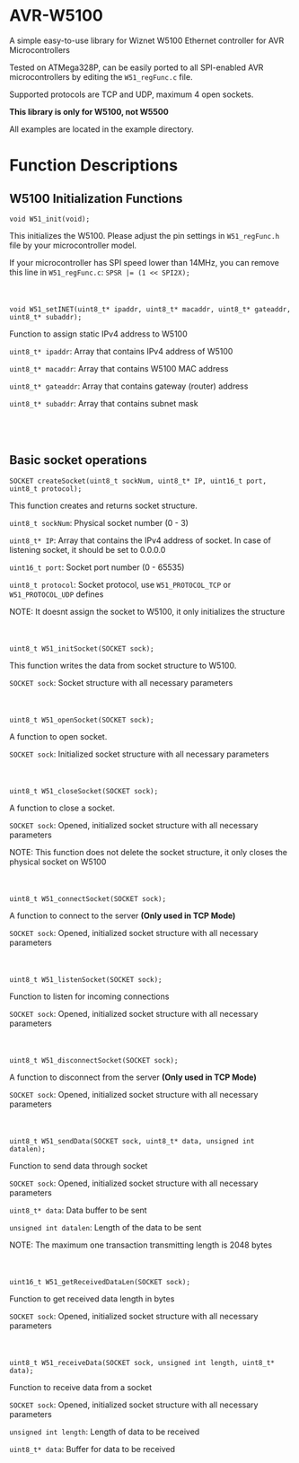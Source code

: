 # AVR-W5100
A simple easy-to-use library for Wiznet W5100 Ethernet controller for AVR Microcontrollers

Tested on ATMega328P, can be easily ported to all SPI-enabled AVR microcontrollers by editing the ```W51_regFunc.c``` file.

Supported protocols are TCP and UDP, maximum 4 open sockets.

**This library is only for W5100, not W5500**

All examples are located in the example directory.

# Function Descriptions
## W5100 Initialization Functions
```void W51_init(void);```

This initializes the W5100. Please adjust the pin settings in ```W51_regFunc.h``` file by your microcontroller model. 

If your microcontroller has SPI speed lower than 14MHz, you can remove this line in ```W51_regFunc.c```: ```SPSR |= (1 << SPI2X);```
<br><br><br><br>
```void W51_setINET(uint8_t* ipaddr, uint8_t* macaddr, uint8_t* gateaddr, uint8_t* subaddr);```

Function to assign static IPv4 address to W5100

```uint8_t* ipaddr```: Array that contains IPv4 address of W5100

```uint8_t* macaddr```: Array that contains W5100 MAC address

```uint8_t* gateaddr```: Array that contains gateway (router) address

```uint8_t* subaddr```: Array that contains subnet mask
<br><br><br><br>
## Basic socket operations
``` SOCKET createSocket(uint8_t sockNum, uint8_t* IP, uint16_t port, uint8_t protocol); ```

This function creates and returns socket structure.

```uint8_t sockNum```: Physical socket number (0 - 3)

```uint8_t* IP```: Array that contains the IPv4 address of socket. In case of listening socket, it should be set to 0.0.0.0

```uint16_t port```: Socket port number (0 - 65535)

```uint8_t protocol```: Socket protocol, use ```W51_PROTOCOL_TCP``` or ```W51_PROTOCOL_UDP``` defines

NOTE: It doesnt assign the socket to W5100, it only initializes the structure
<br><br><br><br>
```uint8_t W51_initSocket(SOCKET sock);```

This function writes the data from socket structure to W5100.

```SOCKET sock```: Socket structure with all necessary parameters
<br><br><br><br>
```uint8_t W51_openSocket(SOCKET sock);```

A function to open socket.

```SOCKET sock```: Initialized socket structure with all necessary parameters
<br><br><br><br>
```uint8_t W51_closeSocket(SOCKET sock);```

A function to close a socket.

```SOCKET sock```: Opened, initialized socket structure with all necessary parameters

NOTE: This function does not delete the socket structure, it only closes the physical socket on W5100
<br><br><br><br>
```uint8_t W51_connectSocket(SOCKET sock);```

A function to connect to the server **(Only used in TCP Mode)**

```SOCKET sock```: Opened, initialized socket structure with all necessary parameters
<br><br><br><br>
```uint8_t W51_listenSocket(SOCKET sock);```

Function to listen for incoming connections

```SOCKET sock```: Opened, initialized socket structure with all necessary parameters
<br><br><br><br>
```uint8_t W51_disconnectSocket(SOCKET sock);```

A function to disconnect from the server **(Only used in TCP Mode)**

```SOCKET sock```: Opened, initialized socket structure with all necessary parameters
<br><br><br><br>
```uint8_t W51_sendData(SOCKET sock, uint8_t* data, unsigned int datalen);```

Function to send data through socket

```SOCKET sock```: Opened, initialized socket structure with all necessary parameters

```uint8_t* data```: Data buffer to be sent

```unsigned int datalen```: Length of the data to be sent

NOTE: The maximum one transaction transmitting length is 2048 bytes
<br><br><br><br>
```uint16_t W51_getReceivedDataLen(SOCKET sock);```

Function to get received data length in bytes

```SOCKET sock```: Opened, initialized socket structure with all necessary parameters
<br><br><br><br>
```uint8_t W51_receiveData(SOCKET sock, unsigned int length, uint8_t* data);```

Function to receive data from a socket

```SOCKET sock```: Opened, initialized socket structure with all necessary parameters

```unsigned int length```: Length of data to be received

```uint8_t* data```: Buffer for data to be received
